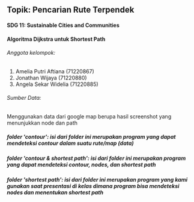 ## Topik: Pencarian Rute Terpendek
#### SDG 11: Sustainable Cities and Communities 
#### Algoritma Dijkstra untuk Shortest Path

###### Anggota kelompok:
1. Amelia Putri Aftiana (71220867)
2. Jonathan Wijaya (71220880)
3. Angela Sekar Widelia (71220885)

###### Sumber Data:
Menggunakan data dari google map berupa hasil screenshot yang menunjukkan node dan path

##### folder 'contour': isi dari folder ini merupakan program yang dapat mendeteksi contour dalam suatu rute/map (data)

##### folder 'contour & shortest path': isi dari folder ini merupakan program yang dapat mendeteksi contour, nodes, dan shortest path

##### folder 'shortest path': isi dari folder ini merupakan program yang kami gunakan saat presentasi di kelas dimana program bisa mendeteksi nodes dan menentukan shortest path
